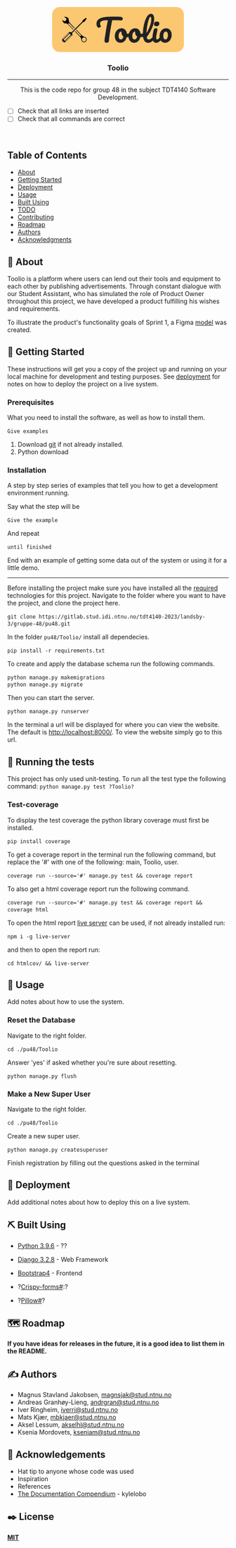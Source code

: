 <p align="center">
  <a href="" rel="noopener">
  <img width=300px src="images/LogoTextBackground.png" alt="Toolio logo"></a>
</p>

<h3 align="center">Toolio</h3>

---
<p align="center">
This is the code repo for group 48 in the subject TDT4140 Software Development. 

- [ ] Check that all links are inserted
- [ ] Check that all commands are correct
<br>
</p>

## Table of Contents
- [About](#about)
- [Getting Started](#getting_started)
- [Deployment](#deployment)
- [Usage](#usage)
- [Built Using](#built_using)
- [TODO](../TODO.md)
- [Contributing](../CONTRIBUTING.md)
- [Roadmap](#roadmap)
- [Authors](#authors)
- [Acknowledgments](#acknowledgement)

## 🧐 About <a name = "about"></a>
Toolio is a platform where users can lend out their tools and equipment to each other by publishing advertisements. Through constant dialogue with our Student Assistant, who has simulated the role of Product Owner throughout this project, we have developed a product fulfilling his wishes and requirements.

To illustrate the product's functionality goals of Sprint 1, a Figma [model](https://www.figma.com/file/7mZ3F55lnI0v0tEG3I7XU6/TOOLIO-SPRINT-1?node-id=25%3A227&t=KHcrblGRzwLO8f9o-1) was created.

## 🏁 Getting Started <a name = "getting_started"></a>
These instructions will get you a copy of the project up and running on your local machine for development and testing purposes. See [deployment](#deployment) for notes on how to deploy the project on a live system.

### Prerequisites
What you need to install the software, as well as how to install them.

```
Give examples
```

1. Download [git](https://git-scm.com/downloads) if not already installed.
2. Python download

### Installation
A step by step series of examples that tell you how to get a development environment running.

Say what the step will be

```
Give the example
```

And repeat

```
until finished
```

End with an example of getting some data out of the system or using it for a little demo.

---

Before installing the project make sure you have installed all the [required](#prerequisites) technologies for this project. Navigate to the folder where you want to have the project, and clone the project here.

```
git clone https://gitlab.stud.idi.ntnu.no/tdt4140-2023/landsby-3/gruppe-48/pu48.git
```

In the folder `pu48/Toolio/` install all dependecies.

```
pip install -r requirements.txt
```

To create and apply the database schema run the following commands.

```
python manage.py makemigrations
python manage.py migrate
```

Then you can start the server.

```
python manage.py runserver
```

In the terminal a url will be displayed for where you can view the website. The default is [http://localhost:8000/](http://localhost:8000/). To view the website simply go to this url.


## 🔧 Running the tests <a name = "tests"></a>
This project has only used unit-testing. To run all the test type the following command:
`python manage.py test ?Toolio?`

### Test-coverage
To display the test coverage the python library coverage must first be installed.
```
pip install coverage
```
To get a coverage report in the terminal run the following command, but replace the '#' with one of the following: main, Toolio, user.
```
coverage run --source='#' manage.py test && coverage report
```
To also get a html coverage report run the following command.
```
coverage run --source='#' manage.py test && coverage report && coverage html
```

To open the html report [live server](https://github.com/tapio/live-server) can be used, if not already installed run:
```
npm i -g live-server
```
and then to open the report run:
```
cd htmlcov/ && live-server
```



## 🎈 Usage <a name="usage"></a>
Add notes about how to use the system.

### Reset the Database

Navigate to the right folder.
```
cd ./pu48/Toolio
```
Answer 'yes' if asked whether you're sure about resetting.
```
python manage.py flush
```
### Make a New Super User

Navigate to the right folder.
```
cd ./pu48/Toolio
```

Create a new super user.
```
python manage.py createsuperuser
```
Finish registration by filling out the questions asked in the terminal

## 🚀 Deployment <a name = "deployment"></a>
Add additional notes about how to deploy this on a live system.

## ⛏️ Built Using <a name = "built_using"></a>
- [Python 3.9.6](https://www.python.org/downloads/) - ??
- [Django 3.2.8](https://www.djangoproject.com) - Web Framework
- [Bootstrap4](https://getbootstrap.com/docs/4.1/getting-started/introduction/) - Frontend

- ?[Crispy-forms#](https://github.com/django-crispy-forms/django-crispy-forms):?
- ?[Pillow#](https://python-pillow.org)?

## 🗺️ Roadmap

**If you have ideas for releases in the future, it is a good idea to list them in the README.**


## ✍️ Authors <a name = "authors"></a>
- Magnus Stavland Jakobsen, magnsjak@stud.ntnu.no
- Andreas Granhøy-Lieng, andrgran@stud.ntnu.no
- Iver Ringheim, iverri@stud.ntnu.no
- Mats Kjær, mbkjaer@stud.ntnu.no
- Aksel Lessum, akselhl@stud.ntnu.no
- Ksenia Mordovets, kseniam@stud.ntnu.no

## 🎉 Acknowledgements <a name = "acknowledgement"></a>
- Hat tip to anyone whose code was used
- Inspiration
- References
- [The Documentation Compendium](https://github.com/kylelobo/The-Documentation-Compendium) - kylelobo


## ✒️ License

**[MIT](https://choosealicense.com/licenses/mit/)**


